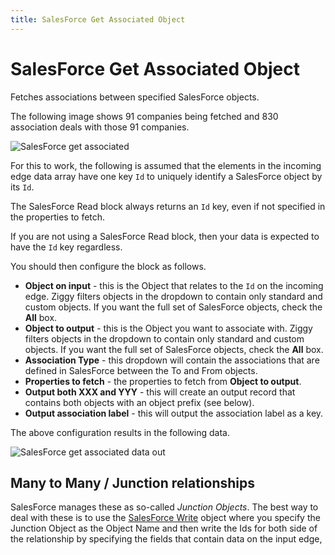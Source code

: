 ```yaml
---
title: SalesForce Get Associated Object
---
```


# SalesForce Get Associated Object

Fetches associations between specified SalesForce objects.

The following image shows 91 companies being fetched and 830 association deals with those 91 companies.

![SalesForce get associated](sf-get-associated.png#width=900)

For this to work, the following is assumed that the elements in the incoming edge data array
have one key `Id` to uniquely identify a SalesForce object by its `Id`.

The SalesForce Read block always returns an `Id` key, even if not specified in the properties to fetch.

If you are not using a SalesForce Read block, then your data is expected to have the `Id` key regardless.

You should then configure the block as follows.

- **Object on input** - this is the Object that relates to the `Id` on the incoming edge. Ziggy filters objects in the dropdown to contain only standard and custom objects. If you want the full set of SalesForce objects, check the **All** box.
- **Object to output** - this is the Object you want to associate with. Ziggy filters objects in the dropdown to contain only standard and custom objects. If you want the full set of SalesForce objects, check the **All** box.
- **Association Type** - this dropdown will contain the associations that are defined in SalesForce between the To and From objects.
- **Properties to fetch** - the properties to fetch from **Object to output**.
- **Output both XXX and YYY** - this will create an output record that contains both objects with an object prefix (see below).
- **Output association label** - this will output the association label as a key.

The above configuration results in the following data.

![SalesForce get associated data out](sf-get-associated-data-out.png#width=500)

## Many to Many / Junction relationships
SalesForce manages these as so-called *Junction Objects*. The best way to deal with these is to use the [SalesForce Write](sf-write-object.md) 
object where you specify the Junction Object as the Object Name and then write the Ids for both side of the 
relationship by specifying the fields that contain data on the input edge, 